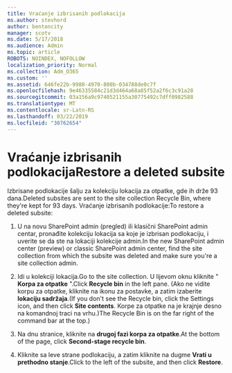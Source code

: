 ```yaml
---
title: Vraćanje izbrisanih podlokacija
ms.author: stevhord
author: bentoncity
manager: scotv
ms.date: 5/17/2018
ms.audience: Admin
ms.topic: article
ROBOTS: NOINDEX, NOFOLLOW
localization_priority: Normal
ms.collection: Adm_O365
ms.custom: ''
ms.assetid: 646fe22b-9980-4970-800b-034788de0c7f
ms.openlocfilehash: 9e46335584c21d3d464a68a85f52a2f6c3c91a28
ms.sourcegitcommit: 03a156a9c9740521155a30775492c7dff0982588
ms.translationtype: MT
ms.contentlocale: sr-Latn-RS
ms.lasthandoff: 03/22/2019
ms.locfileid: "30762654"
---
```

# <a name="restore-a-deleted-subsite"></a><span data-ttu-id="1f11c-102">Vraćanje izbrisanih podlokacija</span><span class="sxs-lookup"><span data-stu-id="1f11c-102">Restore a deleted subsite</span></span>

<span data-ttu-id="1f11c-103">Izbrisane podlokacije šalju za kolekciju lokacija za otpatke, gde ih drže 93 dana.</span><span class="sxs-lookup"><span data-stu-id="1f11c-103">Deleted subsites are sent to the site collection Recycle Bin, where they're kept for 93 days.</span></span> <span data-ttu-id="1f11c-104">Vraćanje izbrisanih podlokacije:</span><span class="sxs-lookup"><span data-stu-id="1f11c-104">To restore a deleted subsite:</span></span>
  
1. <span data-ttu-id="1f11c-105">U na novu SharePoint admin (pregled) ili klasični SharePoint admin centar, pronađite kolekciju lokacija sa koje je izbrisan podlokaciju, i uverite se da ste na lokaciji kolekcije admin.</span><span class="sxs-lookup"><span data-stu-id="1f11c-105">In the new SharePoint admin center (preview) or classic SharePoint admin center, find the site collection from which the subsite was deleted and make sure you're a site collection admin.</span></span> 
    
2. <span data-ttu-id="1f11c-106">Idi u kolekciji lokacija.</span><span class="sxs-lookup"><span data-stu-id="1f11c-106">Go to the site collection.</span></span> <span data-ttu-id="1f11c-107">U lijevom oknu kliknite " **Korpa za otpatke** ".</span><span class="sxs-lookup"><span data-stu-id="1f11c-107">Click **Recycle bin** in the left pane.</span></span> <span data-ttu-id="1f11c-108">(Ako ne vidite korpu za otpatke, kliknite na ikonu za postavke, a zatim izaberite **lokaciju sadržaja**.</span><span class="sxs-lookup"><span data-stu-id="1f11c-108">(If you don't see the Recycle bin, click the Settings icon, and then click **Site contents**.</span></span> <span data-ttu-id="1f11c-109">Korpe za otpatke na je krajnje desno na komandnoj traci na vrhu.)</span><span class="sxs-lookup"><span data-stu-id="1f11c-109">The Recycle Bin is on the far right of the command bar at the top.)</span></span>
    
3. <span data-ttu-id="1f11c-110">Na dnu stranice, kliknite na **drugoj fazi korpa za otpatke**.</span><span class="sxs-lookup"><span data-stu-id="1f11c-110">At the bottom of the page, click **Second-stage recycle bin**.</span></span>
    
4. <span data-ttu-id="1f11c-111">Kliknite sa leve strane podlokaciju, a zatim kliknite na dugme **Vrati u prethodno stanje**.</span><span class="sxs-lookup"><span data-stu-id="1f11c-111">Click to the left of the subsite, and then click **Restore**.</span></span>
    

